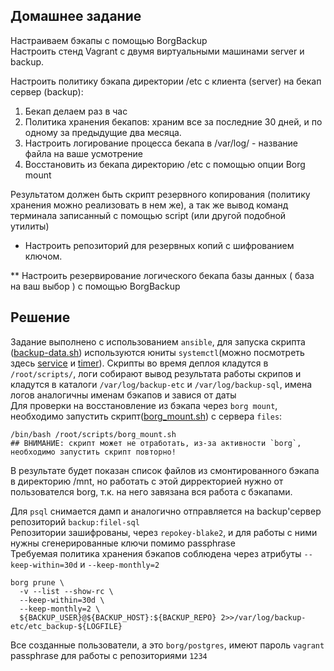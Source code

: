 ## Домашнее задание
Настраиваем бэкапы с помощью BorgBackup  
Настроить стенд Vagrant с двумя виртуальными машинами server и backup.  
  
Настроить политику бэкапа директории /etc с клиента (server) на бекап сервер (backup):  
1) Бекап делаем раз в час  
2) Политика хранения бекапов: храним все за последние 30 дней, и по одному за предыдущие два месяца.  
3) Настроить логирование процесса бекапа в /var/log/ - название файла на ваше усмотрение  
4) Восстановить из бекапа директорию /etc с помощью опции Borg mount  
  
Результатом должен быть скрипт резервного копирования (политику хранения можно реализовать в нем же), а так же вывод команд терминала записанный с помощью script (или другой подобной утилиты)  
  
* Настроить репозиторий для резервных копий с шифрованием ключом.  
  
** Настроить резервирование логического бекапа базы данных ( база на ваш выбор ) с помощью BorgBackup  

## Решение 
Задание выполнено с использованием `ansible`, для запуска скрипта ([backup-data.sh](https://github.com/dbudakov/17.backup/blob/master/homework/scripts/backup-data.sh)) используются юниты `systemctl`(можно посмотреть здесь [service](https://github.com/dbudakov/17.backup/blob/master/homework/roles/templates/borg_backup.service) и [timer](https://github.com/dbudakov/17.backup/blob/master/homework/roles/templates/borg_backup.timer)). Cкрипты во время деплоя кладутся в `/root/scripts/`, логи собирают вывод результата работы скрипов и кладутся в каталоги `/var/log/backup-etc` и `/var/log/backup-sql`, имена логов аналогичны именам бэкапов и завися от даты  
Для проверки на восстановление из бэкапа через `borg mount`, необходимо запустить скрипт([borg_mount.sh](https://github.com/dbudakov/17.backup/blob/master/homework/scripts/borg_mount.sh)) с сервера `files`:  
```
/bin/bash /root/scripts/borg_mount.sh
## ВНИМАНИЕ: скрипт может не отработать, из-за активности `borg`, необходимо запустить скрипт повторно!   
```
В результате будет показан список файлов из смонтированного бэкапа в директорию /mnt, но работать с этой дирректорией нужно от пользователся borg, т.к. на него завязана вся работа с бэкапами.   

Для `psql` снимается дамп и аналогично отправляется на backup'сервер репозиторий `backup:filel-sql`    
Репозитории зашифрованы, через `repokey-blake2`, и для работы с ними нужны сгенерированные ключи помимо passphrase   
Требуемая политика хранения бэкапов соблюдена через атрибуты  `--keep-within=30d` и `--keep-monthly=2`  
```
borg prune \
  -v --list --show-rc \
  --keep-within=30d \
  --keep-monthly=2 \ 
  ${BACKUP_USER}@${BACKUP_HOST}:${BACKUP_REPO} 2>>/var/log/backup-etc/etc_backup-${LOGFILE}
```

Все созданные пользователи, а это `borg/postgres`, имеют пароль `vagrant`    
passphrase для работы с репозиториями `1234`    
